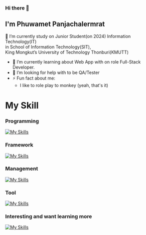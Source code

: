 ### Hi there 👋
## I'm Phuwamet Panjachalermrat 
🔭 I’m currently study on Junior Student(on 2024) Information Technology(IT) </br>
in School of Information Technology(SIT),</br>
King Mongkut’s University of Technology Thonburi(KMUTT)

- 🌱 I’m currently learning about Web App with on role Full-Stack Developer.
- 🤔 I’m looking for help with to be QA/Tester
- ⚡ Fun fact about me:
  - I like to role play to monkey (yeah, that's it)

# My Skill
### Programming
[![My Skills](https://skillicons.dev/icons?i=java,html,css,js,ts,go,md,mysql,c,cpp,py&theme=light)](https://skillicons.dev)

### Framework
[![My Skills](https://skillicons.dev/icons?i=spring,nodejs,express,react,vue,pinia,tailwind&theme=light)](https://skillicons.dev)

### Management
[![My Skills](https://skillicons.dev/icons?i=git,github,docker,nginx&theme=light)](https://skillicons.dev)

### Tool
[![My Skills](https://skillicons.dev/icons?i=vscode,idea,figma,notion,discord&theme=light)](https://skillicons.dev)

### Interesting and want learning more
[![My Skills](https://skillicons.dev/icons?i=materialui,mongodb,opencv,cypress,jest&theme=light)](https://skillicons.dev)

<!--
**FameNu/FameNu** is a ✨ _special_ ✨ repository because its `README.md` (this file) appears on your GitHub profile.

Here are some ideas to get you started:

- 🔭 I’m currently working on ...
- 🌱 I’m currently learning ...
- 👯 I’m looking to collaborate on ...
- 🤔 I’m looking for help with ...
- 💬 Ask me about ...
- 📫 How to reach me: ...
- 😄 Pronouns: ...
- ⚡ Fun fact: ...
-->
